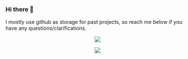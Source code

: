 ### Hi there 👋

I mostly use github as storage for past projects, so reach me below if you have any questions/clarifications. 

<a href="https://www.linkedin.com/in/patelba/">
<p style="text-align:center;"><img src="https://img.shields.io/badge/LinkedIn-0077B5?style=for-the-badge&logo=linkedin&logoColor=white"/>
</p>


<a href="mailto:patelba@college.harvard.edu">
<p style="text-align:center;"><img src="https://img.shields.io/badge/Gmail-D14836?style=for-the-badge&logo=gmail&logoColor=white"/>
</p>

